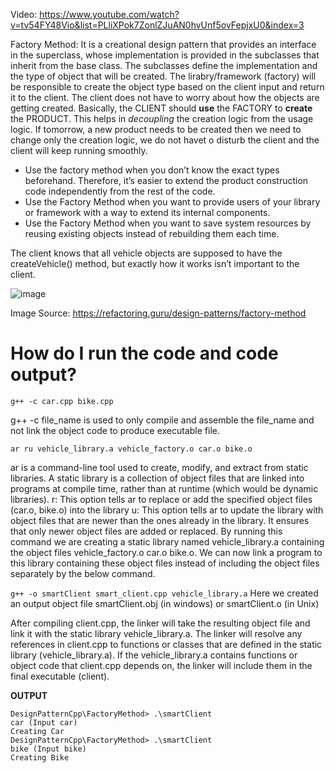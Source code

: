 Video: https://www.youtube.com/watch?v=tv54FY48Vio&list=PLliXPok7ZonlZJuAN0hvUnf5ovFepjxU0&index=3

Factory Method: It is a creational design pattern that provides an interface in the superclass, whose implementation is provided in the subclasses that inherit from the base class. The subclasses define the implementation and the type of object that will be created. The lirabry/framework (factory) will be responsible to create the object type based on the client input and return it to the client. The client does not have to worry about how the objects are getting created. Basically, the CLIENT should **use** the FACTORY to **create** the PRODUCT. This helps in *decoupling* the creation logic from the usage logic. If tomorrow, a new product needs to be created then we need to change only the creation logic, we do not havet o disturb the client and the client will keep running smoothly.

- Use the factory method when you don’t know the exact types beforehand. Therefore, it’s easier to extend the product construction code independently from the rest of the code.
- Use the Factory Method when you want to provide users of your library or framework with a way to extend its internal components.
- Use the Factory Method when you want to save system resources by reusing existing objects instead of rebuilding them each time.

The client knows that all vehicle objects are supposed to have the createVehicle() method, but exactly how it works isn’t important to the client.

![image](https://github.com/user-attachments/assets/fc3b6feb-c860-45e9-9f49-463df5bc8ecc)

Image Source: https://refactoring.guru/design-patterns/factory-method

# How do I run the code and code output?
```g++ -c car.cpp bike.cpp```

g++ -c file_name is used to only compile and assemble the file_name and not link the object code to produce executable file.

```ar ru vehicle_library.a vehicle_factory.o car.o bike.o```

ar is a command-line tool used to create, modify, and extract from static libraries. A static library is a collection of object files that are linked into programs at compile time, rather than at runtime (which would be dynamic libraries).
r: This option tells ar to replace or add the specified object files (car.o, bike.o) into the library
u: This option tells ar to update the library with object files that are newer than the ones already in the library. It ensures that only newer object files are added or replaced.
By running this command we are creating a static library named vehicle_library.a containing the object files vehicle_factory.o car.o bike.o.
We can now link a program to this library containing these object files instead of including the object files separately by the below command.

```g++ -o smartClient smart_client.cpp vehicle_library.a```
Here we created an output object file smartClient.obj (in windows) or smartClient.o (in Unix) 

After compiling client.cpp, the linker will take the resulting object file and link it with the static library vehicle_library.a.
The linker will resolve any references in client.cpp to functions or classes that are defined in the static library (vehicle_library.a).
If the vehicle_library.a contains functions or object code that client.cpp depends on, the linker will include them in the final executable (client).

**OUTPUT**
```
DesignPatternCpp\FactoryMethod> .\smartClient
car (Input car)
Creating Car
DesignPatternCpp\FactoryMethod> .\smartClient
bike (Input bike)
Creating Bike
```
